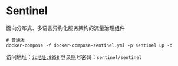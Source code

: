 # Sentinel

面向分布式、多语言异构化服务架构的流量治理组件

```shell
# 普通版
docker-compose -f docker-compose-sentinel.yml -p sentinel up -d
```

访问地址：[`ip地址:8858`](http://www.zhengqingya.com:8858)
登录账号密码：`sentinel/sentinel`

